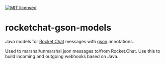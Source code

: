 [![MIT licensed](https://img.shields.io/badge/license-MIT-blue.svg)](https://github.com/gustavkarlsson/rocketchat-gson-models/blob/master/LICENSE)

# rocketchat-gson-models
Java models for [Rocket.Chat](https://rocket.chat) messages with [gson](https://github.com/google/gson) annotations.

Used to marshal/unmarshal json messages to/from Rocket.Chat. Use this to build incoming and outgoing webhooks based on Java.
